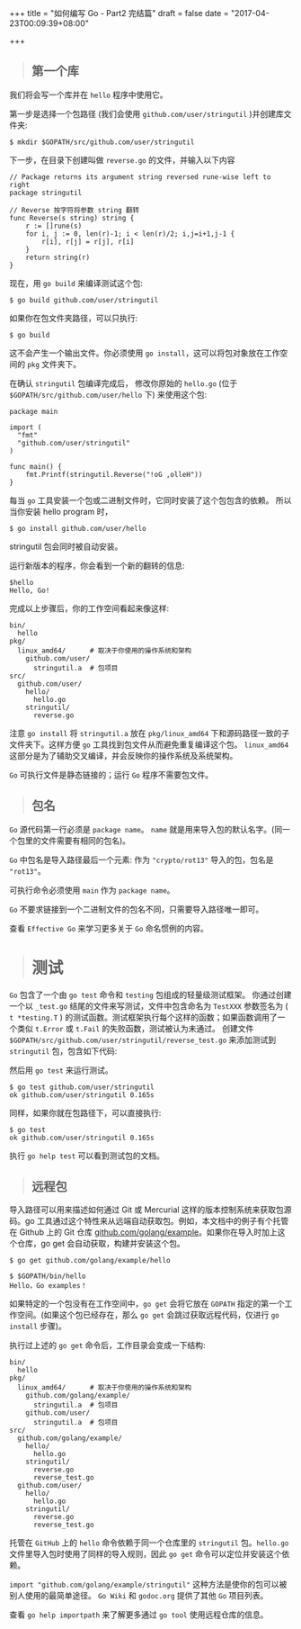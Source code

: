 +++
title = "如何编写 Go - Part2 完结篇"
draft = false
date = "2017-04-23T00:09:39+08:00"

+++

>## 第一个库

我们将会写一个库并在 `hello` 程序中使用它。

第一步是选择一个包路径 (我们会使用 `github.com/user/stringutil` )并创建库文件夹:

    $ mkdir $GOPATH/src/github.com/user/stringutil

下一步，在目录下创建叫做 `reverse.go` 的文件，并输入以下内容

    // Package returns its argument string reversed rune-wise left to right
    package stringutil

    // Reverse 按字符将参数 string 翻转
    func Reverse(s string) string {
        r := []rune(s)
        for i, j := 0, len(r)-1; i < len(r)/2; i,j=i+1,j-1 {
            r[i], r[j] = r[j], r[i]
        }
        return string(r)
    }

现在，用 `go build` 来编译测试这个包:

    $ go build github.com/user/stringutil 

如果你在包文件夹路径，可以只执行:

    $ go build

这不会产生一个输出文件。你必须使用 `go install`，这可以将包对象放在工作空间的 `pkg` 文件夹下。

在确认 `stringutil` 包编译完成后， 修改你原始的 `hello.go` (位于 `$GOPATH/src/github.com/user/hello` 下) 来使用这个包:

    package main

    import (
      "fmt"
      "github.com/user/stringutil"
    )

    func main() {
        fmt.Printf(stringutil.Reverse("!oG ,olleH"))
    }

每当 `go` 工具安装一个包或二进制文件时，它同时安装了这个包包含的依赖。 所以当你安装 hello program 时，

    $ go install github.com/user/hello

stringutil 包会同时被自动安装。

运行新版本的程序，你会看到一个新的翻转的信息:

    $hello
    Hello, Go!

完成以上步骤后，你的工作空间看起来像这样:

    bin/
      hello
    pkg/
      linux_amd64/      # 取决于你使用的操作系统和架构
        github.com/user/
          stringutil.a  # 包项目
    src/
      github.com/user/
        hello/
          hello.go
        stringutil/
          reverse.go

注意 `go install` 将 `stringutil.a` 放在 `pkg/linux_amd64` 下和源码路径一致的子文件夹下。这样方便 `go` 工具找到包文件从而避免重复编译这个包。 `linux_amd64` 这部分是为了辅助交叉编译，并会反映你的操作系统及系统架构。

`Go` 可执行文件是静态链接的；运行 `Go` 程序不需要包文件。

>## 包名

`Go` 源代码第一行必须是 `package name`。 `name` 就是用来导入包的默认名字。(同一个包里的文件需要有相同的包名)。

`Go` 中包名是导入路径最后一个元素: 作为 `"crypto/rot13"` 导入的包，包名是 `"rot13"`。

可执行命令必须使用 `main` 作为 `package name`。

`Go` 不要求链接到一个二进制文件的包名不同，只需要导入路径唯一即可。

查看 `Effective Go` 来学习更多关于 `Go` 命名惯例的内容。

># 测试

`Go` 包含了一个由 `go test` 命令和 `testing` 包组成的轻量级测试框架。
你通过创建一个以 `_test.go` 结尾的文件来写测试，文件中包含命名为 `TestXXX` 参数签名为 ( `t *testing.T` ) 的测试函数。测试框架执行每个这样的函数；如果函数调用了一个类似 `t.Error` 或 `t.Fail` 的失败函数，测试被认为未通过。
创建文件 `$GOPATH/src/github.com/user/stringutil/reverse_test.go` 来添加测试到 `stringutil` 包，包含如下代码:

然后用 `go test` 来运行测试。

    $ go test github.com/user/stringutil
    ok github.com/user/stringutil 0.165s

同样，如果你就在包路径下，可以直接执行:

    $ go test
    ok github.com/user/stringutil 0.165s

执行 `go help test` 可以看到测试包的文档。

>## 远程包

导入路径可以用来描述如何通过 Git 或 Mercurial 这样的版本控制系统来获取包源码。go 工具通过这个特性来从远端自动获取包。例如，本文档中的例子有个托管在 Github 上的 Git 仓库 [github.com/golang/example](https://github.com/golang/example)。如果你在导入时加上这个仓库，go get 会自动获取，构建并安装这个包。

    $ go get github.com/golang/example/hello

    $ $GOPATH/bin/hello
    Hello，Go examples！

如果特定的一个包没有在工作空间中，`go get` 会将它放在 `GOPATH` 指定的第一个工作空间。(如果这个包已经存在，那么 `go get` 会跳过获取远程代码，仅进行 `go install` 步骤)。

执行过上述的 `go get` 命令后，工作目录会变成一下结构:

    bin/
      hello
    pkg/
      linux_amd64/      # 取决于你使用的操作系统和架构
        github.com/golang/example/
          stringutil.a  # 包项目    
        github.com/user/
          stringutil.a  # 包项目
    src/
      github.com/golang/example/
        hello/
          hello.go
        stringutil/
          reverse.go
          reverse_test.go
      github.com/user/
        hello/
          hello.go
        stringutil/
          reverse.go
          reverse_test.go

托管在 `GitHub` 上的 `hello` 命令依赖于同一个仓库里的 `stringutil` 包。`hello.go` 文件里导入包时使用了同样的导入规则，因此 `go get` 命令可以定位并安装这个依赖。

`import "github.com/golang/example/stringutil"` 这种方法是使你的包可以被别人使用的最简单途径。 `Go Wiki` 和 `godoc.org` 提供了其他 `Go` 项目列表。

查看 `go help importpath` 来了解更多通过 `go tool` 使用远程仓库的信息。
